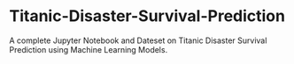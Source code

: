 # Titanic-Disaster-Survival-Prediction
A complete Jupyter Notebook and Dateset on Titanic Disaster Survival Prediction using Machine Learning Models.
